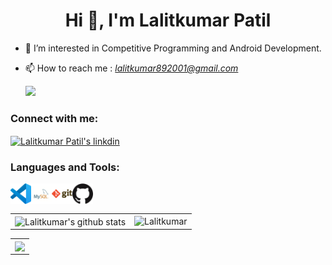 <h1 align="center">Hi 👋, I'm  Lalitkumar Patil </h1>

<!--
**lalitkumar88/lalitkumar88** is a ✨ _special_ ✨ repository because its `README.md` (this file) appears on your GitHub profile.

Here are some ideas to get you started:

- 🔭 I’m currently working on ...
- 🌱 I’m currently learning ...
- 👯 I’m looking to collaborate on ...
- 🤔 I’m looking for help with ...
- 💬 Ask me about ...
- 📫 How to reach me: ...
- 😄 Pronouns: ...
- ⚡ Fun fact: ...
-->


- 👀 I’m interested in Competitive Programming and Android Development.

- 📫 How to reach me : *lalitkumar892001@gmail.com*

    <img src="https://komarev.com/ghpvc/?username=lalitkumar88" width=160px/>

<h3 align="left">Connect with me:</h3>
<p align="center">

<a href="https://www.linkedin.com/in/lalitkumar-m-patil/" target="blank"><img align="center" src="https://user-images.githubusercontent.com/54509629/135730249-efac72bc-a6e2-4d31-a693-864bbbc2afac.gif" alt="Lalitkumar Patil's linkdin" height="50" width="50" /></a>

### Languages and Tools:
<div>
<img align="left" alt="Visual Studio Code" width="33px" src="https://raw.githubusercontent.com/github/explore/80688e429a7d4ef2fca1e82350fe8e3517d3494d/topics/visual-studio-code/visual-studio-code.png" />
<img align="left" alt="MySQL" width="33px" src="https://raw.githubusercontent.com/github/explore/80688e429a7d4ef2fca1e82350fe8e3517d3494d/topics/mysql/mysql.png" />
<img align="left" alt="Git" width="33px" src="https://raw.githubusercontent.com/github/explore/80688e429a7d4ef2fca1e82350fe8e3517d3494d/topics/git/git.png" />
<img align="left" alt="GitHub" width="33px" src="https://raw.githubusercontent.com/github/explore/78df643247d429f6cc873026c0622819ad797942/topics/github/github.png" />

</div>

<br>
<br>
    
<table>
    <tr>
        <td> <img align="center" src="https://github-readme-stats.vercel.app/api?username=lalitkumar88&show_icons=true&theme=radical" alt="Lalitkumar's github stats" /> </td>
        <td> <img align="left" src="https://github-readme-stats.vercel.app/api/top-langs/?username=lalitkumar88&layout=compact&theme=radical" alt="Lalitkumar" /> </td>
    </tr>
</table>


<table>
  <tr>
    <td valign="top"><img align="center" src="https://github-readme-streak-stats.herokuapp.com/?user=lalitkumar88&theme=radical" />
</td>
   
  </tr>
</table>


